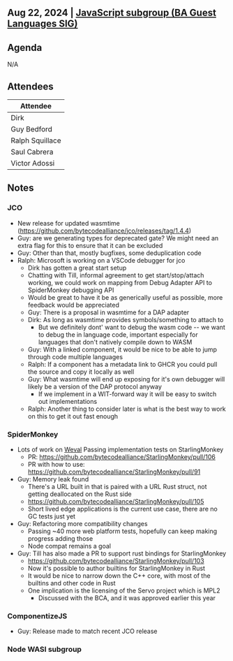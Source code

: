 ## Aug 22, 2024 | [JavaScript subgroup (BA Guest Languages SIG)](https://www.google.com/calendar/event?eid=NmQ0NzY0cW9hYXFsc3FiaW41YjBxOGpyc21fMjAyNDA4MDdUMTcwMDAwWiBjYWx2aW5AamFmbGFicy5jb20)

## Agenda

N/A

## Attendees

| Attendee        |
|-----------------|
| Dirk            |
| Guy Bedford     |
| Ralph Squillace |
| Saul Cabrera    |
| Victor Adossi   |

## Notes

### JCO

- New release for updated wasmtime (https://github.com/bytecodealliance/jco/releases/tag/1.4.4)
- Guy: are we generating types for deprecated gate? We might need an extra flag for this to ensure that it can be excluded
- Guy: Other than that, mostly bugfixes, some deduplication code
- Ralph: Microsoft is working on a VSCode debugger for jco
  - Dirk has gotten a great start setup
  - Chatting with Till, informal agreement to get start/stop/attach working, we could work on mapping from Debug Adapter API to SpiderMonkey debugging API
  - Would be great to have it be as generically useful as possible, more feedback would be appreciated
  - Guy: There is a proposal in wasmtime for a DAP adapter
  - Dirk: As long as wasmtime provides symbols/something to attach to
    - But we definitely dont' want to debug the wasm code -- we want to debug the in language code, important especially for languages that don't natively compile down to WASM
  - Guy: With a linked component, it would be nice to be able to jump through code multiple languages
  - Ralph: If a component has a metadata link to GHCR you could pull the source and copy it locally as well
  - Guy: What wasmtime will end up exposing for it's own debugger will likely be a version of the DAP protocol anyway
    - If we implement in a WIT-forward way it will be easy to switch out implementations
  - Ralph: Another thing to consider later is what is the best way to work on this to get it out fast enough

### SpiderMonkey

- Lots of work on [Weval](https://github.com/cfallin/weval) Passing implementation tests on StarlingMonkey
  - PR: https://github.com/bytecodealliance/StarlingMonkey/pull/106
  - PR with how to use: https://github.com/bytecodealliance/StarlingMonkey/pull/91
- Guy: Memory leak found
  - There's a URL built in that is paired with a URL Rust struct, not getting deallocated on the Rust side
  - https://github.com/bytecodealliance/StarlingMonkey/pull/105
  - Short lived edge applications is the current use case, there are no GC tests just yet
- Guy: Refactoring more compatibility changes
  - Passing ~40 more web platform tests, hopefully can keep making progress adding those
  - Node compat remains a goal
- Guy: Till has also made a PR to support rust bindings for StarlingMonkey
  - https://github.com/bytecodealliance/StarlingMonkey/pull/103
  - Now it's possible to author builtins for StarlingMonkey in Rust
  - It would be nice to narrow down the C++ core, with most of the builtins and other code in Rust
  - One implication is the licensing of the Servo project which is MPL2
    - Discussed with the BCA, and it was approved earlier this year

### ComponentizeJS

- Guy: Release made to match recent JCO release

### Node WASI subgroup
